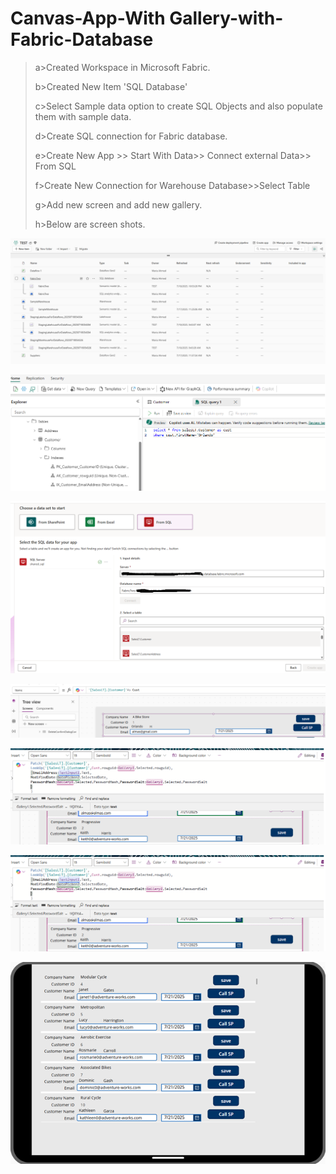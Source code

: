 # Canvas-App-With Gallery-with-Fabric-Database



>a>Created Workspace in Microsoft Fabric.
>
>b>Created New Item 'SQL Database'
>
>c>Select Sample data option to create SQL Objects and also populate them with sample data.
>
>d>Create SQL connection for Fabric database.
>
>e>Create New App >> Start With Data>> Connect external Data>> From SQL
>
>f>Create New Connection for Warehouse Database>>Select Table
>
>g>Add new screen and add new gallery.
>
>h>Below are screen shots.
>

![Uploading image.png…](https://github.com/AlmasMahfooz/Canvas-App-with-Fabric-Database/blob/main/images/FabricTWO.png)



![Uploading image.png…](https://github.com/AlmasMahfooz/Canvas-App-with-Fabric-Database/blob/main/images/Fabric%20table%20-PK.png)



![Uploading image.png…](https://github.com/AlmasMahfooz/Canvas-App-with-Fabric-Database/blob/main/images/Fabric%20SQL%20connection.png)



![Uploading image.png…](https://github.com/AlmasMahfooz/Canvas-App-with-Fabric-Database/blob/main/images/Fabric%20-%20db%20alias.png)



![Uploading image.png…](https://github.com/AlmasMahfooz/Canvas-App-with-Fabric-Database/blob/main/images/App%20Patch%20function.png)



![Uploading image.png…](https://github.com/AlmasMahfooz/Canvas-App-with-Fabric-Database/blob/main/images/App%20Patch%20function.png)



![Uploading image.png…](https://github.com/AlmasMahfooz/Canvas-App-with-Fabric-Database/blob/main/images/Fabric%20App.png)


